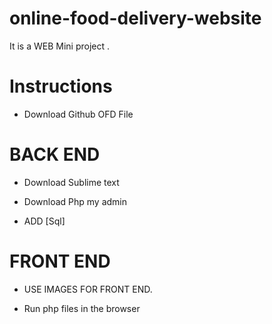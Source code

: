# online-food-delivery-website

It is a WEB Mini project .

# Instructions

* Download Github OFD File 

# BACK END

* Download Sublime text

* Download Php my admin

* ADD [Sql]

# FRONT END

* USE IMAGES FOR FRONT END.

* Run php files in the browser
